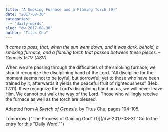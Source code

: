 ```yaml
---
title: "A Smoking Furnace and a Flaming Torch (9)"
date: "2017-08-30"
categories: 
  - "daily-words"
slug: "dw-2017-08-30"
author: "Titus Chu"
---
```


_It came to pass, that, when the sun went down, and it was dark, behold, a smoking furnace, and a flaming torch that passed between these pieces._ _– Genesis 15:17 (ASV)_

When we are passing through the difficulties of the smoking furnace, we should recognize the disciplining hand of the Lord. “All discipline for the moment seems not to be joyful, but sorrowful; yet to those who have been trained by it, afterwards it yields the peaceful fruit of righteousness” (Heb. 12:11). If we recognize the Lord’s disciplining hand on us, we will never leave Him. We cannot but walk the way of the Lord. Those who willingly receive the furnace as well as the torch are blessed.

Adapted from _[A Sketch of Genesis](/book-gen-sketch "Go to the listing for this book."),_ by Titus Chu; pages 104-105.

Tomorrow: ["The Process of Gaining God" (1)](/dw-2017-08-31 "Go to the entry for this "Daily Word."")
